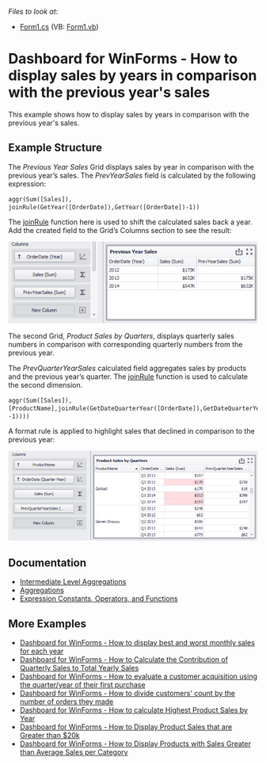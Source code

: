 <!-- default file list -->
*Files to look at*:

* [Form1.cs](./CS/Dashboard_PrevYearData/Form1.cs) (VB: [Form1.vb](./VB/Dashboard_PrevYearData/Form1.vb))
<!-- default file list end -->

# Dashboard for WinForms - How to display sales by years in comparison with the previous year's sales


This example shows how to display sales by years in comparison with the previous year's sales.

## Example Structure

The *Previous Year Sales* Grid displays sales by year in comparison with the previous year’s sales. The *PrevYearSales* field is calculated by the following expression:

```
aggr(Sum([Sales]), joinRule(GetYear([OrderDate]),GetYear([OrderDate])-1))
```

The [joinRule](https://docs.devexpress.com/Dashboard/115870/common-features/advanced-analytics/aggregations/intermediate-level-aggregations#shift-the-calculation-level) function here is used to shift the calculated sales back a year. Add the created field to the Grid’s Columns section to see the result:

![screenshot](/images/aggr-joinRule-PrevYearSales.png)


The second Grid, *Product Sales by Quarters*, displays quarterly sales numbers in comparison with corresponding quarterly numbers from the previous year.

The *PrevQuarterYearSales* calculated field aggregates sales by products and the previous year’s quarter. The [joinRule](https://docs.devexpress.com/Dashboard/115870/common-features/advanced-analytics/aggregations/intermediate-level-aggregations#shift-the-calculation-level) function is used to calculate the second dimension.

```
aggr(Sum([Sales]),[ProductName],joinRule(GetDateQuarterYear([OrderDate]),GetDateQuarterYear(AddYears([OrderDate], -1))))
```

A format rule is applied to highlight sales that declined in comparison to the previous year:

![screenshot](/images/aggr-joinRule-PrevQuarterYearSales.png)


## Documentation

- [Intermediate Level Aggregations](https://docs.devexpress.com/Dashboard/115870/)
- [Aggregations](https://docs.devexpress.com/Dashboard/115894/)
- [Expression Constants, Operators, and Functions](https://docs.devexpress.com/Dashboard/400122/)

## More Examples

- [Dashboard for WinForms - How to display best and worst monthly sales for each year](https://github.com/DevExpress-Examples/how-to-display-best-and-worst-monthly-sales-for-each-year-t369371)
- [Dashboard for WinForms - How to Calculate the Contribution of Quarterly Sales to Total Yearly Sales](https://github.com/DevExpress-Examples/how-to-calculate-the-contribution-of-quarterly-sales-to-total-yearly-sales)
- [Dashboard for WinForms - How to evaluate a customer acquisition using the quarter/year of their first purchase](https://github.com/DevExpress-Examples/how-to-divide-customers-count-by-the-number-of-orders-they-made-t372356)
- [Dashboard for WinForms - How to divide customers' count by the number of orders they made](https://github.com/DevExpress-Examples/how-to-divide-customers-count-by-the-number-of-orders-they-made-t372356)
- [Dashboard for WinForms - How to calculate Highest Product Sales by Year](https://github.com/DevExpress-Examples/how-to-show-products-with-the-best-sales-in-a-year-along-with-sales-values-t372408)
- [Dashboard for WinForms - How to Display Product Sales that are Greater than $20k](https://github.com/DevExpress-Examples/How-to-Display-Product-Sales-that-are-Greater-than-20k)
- [Dashboard for WinForms - How to Display Products with Sales Greater than Average Sales per Category](https://github.com/DevExpress-Examples/How-to-Display-Product-with-Sales-Greater-than-Average-Sales-per-Category)
